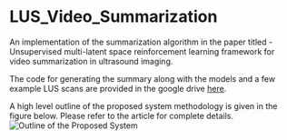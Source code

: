 # LUS_Video_Summarization
An implementation of the summarization algorithm in the paper titled - Unsupervised multi-latent space reinforcement learning framework for video summarization in ultrasound imaging.

The code for generating the summary along with the models and a few example LUS scans are provided in the google drive [here](https://drive.google.com/drive/folders/1DRsY9yIu_sYroIXNN6ioYg1KqDXkKS3O?usp=sharing).

A high level outline of the proposed system methodology is given in the figure below. Please refer to the article for complete details.
![Outline of the Proposed System](https://raw.githubusercontent.com/rpm1412/LUS_Video_Summarization/main/fig/Github_system_figure.png)
